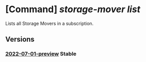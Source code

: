 # [Command] _storage-mover list_

Lists all Storage Movers in a subscription.

## Versions

### [2022-07-01-preview](/Resources/mgmt-plane/L3N1YnNjcmlwdGlvbnMve30vcHJvdmlkZXJzL21pY3Jvc29mdC5zdG9yYWdlbW92ZXIvc3RvcmFnZW1vdmVycw==/2022-07-01-preview.xml) **Stable**

<!-- mgmt-plane /subscriptions/{}/providers/microsoft.storagemover/storagemovers 2022-07-01-preview -->
<!-- mgmt-plane /subscriptions/{}/resourcegroups/{}/providers/microsoft.storagemover/storagemovers 2022-07-01-preview -->
